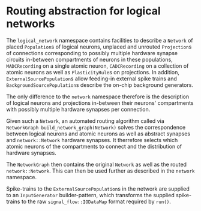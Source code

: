 # Routing abstraction for logical networks

The `logical_network` namespace contains facilities to describe a `Network` of placed `Population`s of logical neurons, unplaced and unrouted `Projection`s of connections corresponding to possibly multiple hardware synapse circuits in-between compartments of neurons in these populations, `MADCRecording` on a single atomic neuron, `CADCRecording` on a collection of atomic neurons as well as `PlasticityRule`s on projections.
In addition, `ExternalSourcePopulation`s allow feeding-in external spike trains and `BackgroundSourcePopulation`s describe the on-chip background generators.

The only difference to the `network` namespace therefore is the description of logical neurons and projections in-between their neurons' compartments with possibly multiple hardware synapses per connection.

Given such a `Network`, an automated routing algorithm called via `NetworkGraph build_network_graph(Network)` solves the correspondence between logical neurons and atomic neurons as well as abstract synapses and `network::Network` hardware synapses.
It therrefore selects which atomic neurons of the compartments to connect and the distribution of hardware synapses.

The `NetworkGraph` then contains the original `Network` as well as the routed `network::Network`.
This can then be used further as described in the `network` namespace.

Spike-trains to the `ExternalSourcePopulation`s in the network are supplied to an `InputGenerator` builder-pattern, which transforms the supplied spike-trains to the raw `signal_flow::IODataMap` format required by `run()`.
